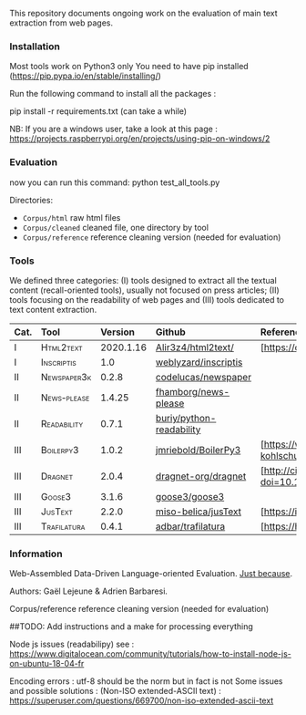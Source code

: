 
This repository documents ongoing work on the evaluation of main text extraction from web pages.


### Installation


Most tools work on Python3 only
You need to have pip installed (https://pip.pypa.io/en/stable/installing/)

Run the following command to install all the packages :

pip install -r requirements.txt
(can take a while)

NB: If you are a windows user, take a look at this page : https://projects.raspberrypi.org/en/projects/using-pip-on-windows/2


### Evaluation

now you can run this command:
python test_all_tools.py


Directories:

* `Corpus/html`	 	raw html files
* `Corpus/cleaned`	cleaned file, one directory by tool
* `Corpus/reference`	reference cleaning version (needed for evaluation)



### Tools

We defined three categories: (I) tools designed to extract all the textual content (recall-oriented tools), usually not focused on press articles; (II) tools focusing on the readability of web pages and (III) tools dedicated to text content extraction.

| Cat. | Tool                                      | Version   | Github               | Reference |
|:-----|:-------------------------------------------|:----------|:-----------------------------|:----------|
| I    | <span class="smallcaps">Html2text</span>   | 2020.1.16 | [Alir3z4/html2text/][]       |[https://core.ac.uk/download/pdf/127601559.pdf]           |
| I    | <span class="smallcaps">Inscriptis</span>  | 1.0       | [weblyzard/inscriptis][]     |           |
| II   | <span class="smallcaps">Newspaper3k</span> | 0.2.8     | [codelucas/newspaper][]      |           |
| II   | <span class="smallcaps">News-please</span> | 1.4.25    | [fhamborg/news-please][]     |           |
| II   | <span class="smallcaps">Readability</span> | 0.7.1     | [buriy/python-readability][] |           |
| III  | <span class="smallcaps">Boilerpy3</span>   | 1.0.2     | [jmriebold/BoilerPy3][]      |[https://www.l3s.de/~kohlschuetter/publications/wsdm187-kohlschuetter.pdf]           |
| III  | <span class="smallcaps">Dragnet</span>     | 2.0.4     | [dragnet-org/dragnet][]      | [http://citeseerx.ist.psu.edu/viewdoc/download?doi=10.1.1.402.4694&rep=rep1&type=pdf]          |
| III  | <span class="smallcaps">Goose3</span>      | 3.1.6     | [goose3/goose3][]            |           |
| III  | <span class="smallcaps">JusText</span>     | 2.2.0     | [miso-belica/jusText][]      |[https://is.muni.cz/th/45523/fi_d/phdthesis.pdf]           |
| III  | <span class="smallcaps">Trafilatura</span> | 0.4.1     | [adbar/trafilatura][]        |[https://hal.archives-ouvertes.fr/hal-02447264/document]           |

  [Alir3z4/html2text/]: https://github.com/Alir3z4/html2text/
  [weblyzard/inscriptis]: https://github.com/weblyzard/inscriptis
  [codelucas/newspaper]: https://github.com/codelucas/newspaper
  [fhamborg/news-please]: https://github.com/fhamborg/news-please
  [buriy/python-readability]: https://github.com/buriy/python-readability
  [jmriebold/BoilerPy3]: https://github.com/jmriebold/BoilerPy3
  [dragnet-org/dragnet]: https://github.com/dragnet-org/dragnet
  [goose3/goose3]: https://github.com/goose3/goose3
  [miso-belica/jusText]: https://github.com/miso-belica/jusText
  [adbar/trafilatura]: https://github.com/adbar/trafilatura


### Information

Web-Assembled Data-Driven Language-oriented Evaluation. [Just because](https://en.wikipedia.org/wiki/Chris_Waddle).

Authors: Gaël Lejeune & Adrien Barbaresi.

  Corpus/reference	reference cleaning version (needed for evaluation)

##TODO: Add instructions and a make for processing everything

Node js issues (readabilipy) see : https://www.digitalocean.com/community/tutorials/how-to-install-node-js-on-ubuntu-18-04-fr

Encoding errors :
utf-8 should be the norm but in fact is not
 Some issues and possible solutions :
 (Non-ISO extended-ASCII text) : https://superuser.com/questions/669700/non-iso-extended-ascii-text

